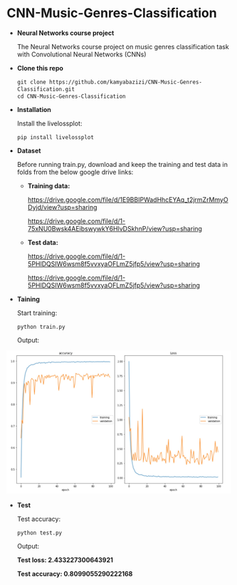 # CNN-Music-Genres-Classification
* **Neural Networks course project**

   The Neural Networks course project on music genres classification task with Convolutional Neural Networks (CNNs)

* **Clone this repo**

  ```shell
  git clone https://github.com/kamyabazizi/CNN-Music-Genres-Classification.git
  cd CNN-Music-Genres-Classification
  ```

* **Installation**
  
  Install the livelossplot:
  ```shell
  pip install livelossplot
  ```

* **Dataset**

  Before running train.py, download and keep the training and test data in folds from the below google drive links:
  
  - **Training data:**
  
    https://drive.google.com/file/d/1E9BBIPWadHhcEYAq_t2jrmZrMmyODyjd/view?usp=sharing

    https://drive.google.com/file/d/1-75xNU0Bwsk4AEibswywkY6HlvDSkhnP/view?usp=sharing
  
  - **Test data:**
  
    https://drive.google.com/file/d/1-5PHlDQSIW6wsm8f5vvxyaOFLmZ5jfp5/view?usp=sharing
  
    https://drive.google.com/file/d/1-5PHlDQSIW6wsm8f5vvxyaOFLmZ5jfp5/view?usp=sharing
  
* **Taining**

  Start training:
  ```shell
  python train.py
  ```
  Output:
 
 <p align="center">
  <img src="result.jpg" width=600>
 </p>

* **Test**
   
   Test accuracy:
   ```shell
   python test.py
   ```
   
   Output:
   
   **Test loss: 2.433227300643921**
   
   **Test accuracy: 0.8099055290222168**
